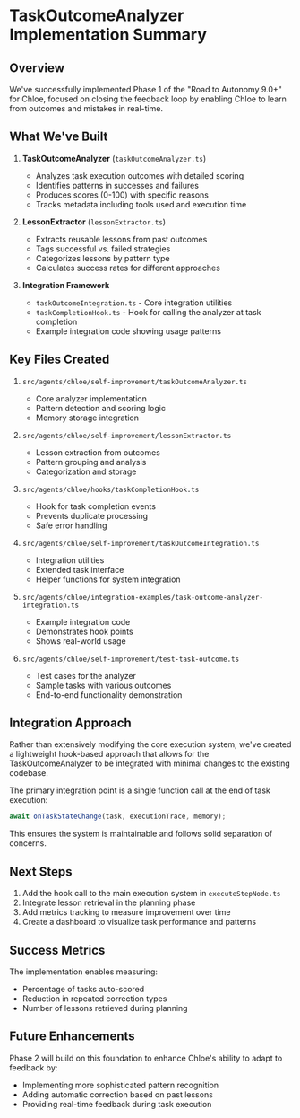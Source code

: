 # TaskOutcomeAnalyzer Implementation Summary

## Overview

We've successfully implemented Phase 1 of the "Road to Autonomy 9.0+" for Chloe, focused on closing the feedback loop by enabling Chloe to learn from outcomes and mistakes in real-time.

## What We've Built

1. **TaskOutcomeAnalyzer** (`taskOutcomeAnalyzer.ts`)
   - Analyzes task execution outcomes with detailed scoring
   - Identifies patterns in successes and failures
   - Produces scores (0-100) with specific reasons
   - Tracks metadata including tools used and execution time

2. **LessonExtractor** (`lessonExtractor.ts`)
   - Extracts reusable lessons from past outcomes
   - Tags successful vs. failed strategies
   - Categorizes lessons by pattern type
   - Calculates success rates for different approaches

3. **Integration Framework**
   - `taskOutcomeIntegration.ts` - Core integration utilities
   - `taskCompletionHook.ts` - Hook for calling the analyzer at task completion
   - Example integration code showing usage patterns

## Key Files Created

1. `src/agents/chloe/self-improvement/taskOutcomeAnalyzer.ts`
   - Core analyzer implementation
   - Pattern detection and scoring logic
   - Memory storage integration

2. `src/agents/chloe/self-improvement/lessonExtractor.ts`
   - Lesson extraction from outcomes
   - Pattern grouping and analysis
   - Categorization and storage

3. `src/agents/chloe/hooks/taskCompletionHook.ts`
   - Hook for task completion events
   - Prevents duplicate processing
   - Safe error handling

4. `src/agents/chloe/self-improvement/taskOutcomeIntegration.ts`
   - Integration utilities
   - Extended task interface
   - Helper functions for system integration

5. `src/agents/chloe/integration-examples/task-outcome-analyzer-integration.ts`
   - Example integration code
   - Demonstrates hook points
   - Shows real-world usage

6. `src/agents/chloe/self-improvement/test-task-outcome.ts`
   - Test cases for the analyzer
   - Sample tasks with various outcomes
   - End-to-end functionality demonstration

## Integration Approach

Rather than extensively modifying the core execution system, we've created a lightweight hook-based approach that allows for the TaskOutcomeAnalyzer to be integrated with minimal changes to the existing codebase.

The primary integration point is a single function call at the end of task execution:

```typescript
await onTaskStateChange(task, executionTrace, memory);
```

This ensures the system is maintainable and follows solid separation of concerns.

## Next Steps

1. Add the hook call to the main execution system in `executeStepNode.ts`
2. Integrate lesson retrieval in the planning phase
3. Add metrics tracking to measure improvement over time
4. Create a dashboard to visualize task performance and patterns

## Success Metrics

The implementation enables measuring:
- Percentage of tasks auto-scored
- Reduction in repeated correction types
- Number of lessons retrieved during planning

## Future Enhancements

Phase 2 will build on this foundation to enhance Chloe's ability to adapt to feedback by:
- Implementing more sophisticated pattern recognition
- Adding automatic correction based on past lessons
- Providing real-time feedback during task execution 
